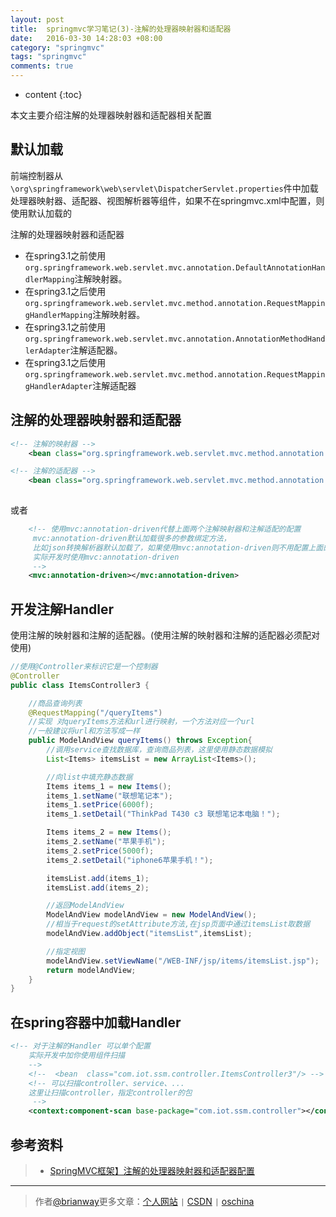 ```yaml
---
layout: post
title:  springmvc学习笔记(3)-注解的处理器映射器和适配器
date:   2016-03-30 14:28:03 +08:00
category: "springmvc"
tags: "springmvc"
comments: true
---
```


* content
{:toc}



本文主要介绍注解的处理器映射器和适配器相关配置


## 默认加载

前端控制器从`\org\springframework\web\servlet\DispatcherServlet.properties`件中加载处理器映射器、适配器、视图解析器等组件，如果不在springmvc.xml中配置，则使用默认加载的

注解的处理器映射器和适配器

- 在spring3.1之前使用`org.springframework.web.servlet.mvc.annotation.DefaultAnnotationHandlerMapping`注解映射器。
- 在spring3.1之后使用`org.springframework.web.servlet.mvc.method.annotation.RequestMappingHandlerMapping`注解映射器。
- 在spring3.1之前使用`org.springframework.web.servlet.mvc.annotation.AnnotationMethodHandlerAdapter`注解适配器。
- 在spring3.1之后使用`org.springframework.web.servlet.mvc.method.annotation.RequestMappingHandlerAdapter`注解适配器


## 注解的处理器映射器和适配器

~~~xml
<!-- 注解的映射器 -->
    <bean class="org.springframework.web.servlet.mvc.method.annotation.RequestMappingHandlerMapping"/>

<!-- 注解的适配器 -->
    <bean class="org.springframework.web.servlet.mvc.method.annotation.RequestMappingHandlerAdapter"/>
    
~~~

或者

~~~xml
    <!-- 使用mvc:annotation-driven代替上面两个注解映射器和注解适配的配置
     mvc:annotation-driven默认加载很多的参数绑定方法，
     比如json转换解析器默认加载了，如果使用mvc:annotation-driven则不用配置上面的RequestMappingHandlerMapping和RequestMappingHandlerAdapter
     实际开发时使用mvc:annotation-driven
     -->
    <mvc:annotation-driven></mvc:annotation-driven>

~~~

## 开发注解Handler

使用注解的映射器和注解的适配器。(使用注解的映射器和注解的适配器必须配对使用)

~~~java
//使用@Controller来标识它是一个控制器
@Controller
public class ItemsController3 {

    //商品查询列表
    @RequestMapping("/queryItems")
    //实现 对queryItems方法和url进行映射，一个方法对应一个url
    //一般建议将url和方法写成一样
    public ModelAndView queryItems() throws Exception{
        //调用service查找数据库，查询商品列表，这里使用静态数据模拟
        List<Items> itemsList = new ArrayList<Items>();

        //向list中填充静态数据
        Items items_1 = new Items();
        items_1.setName("联想笔记本");
        items_1.setPrice(6000f);
        items_1.setDetail("ThinkPad T430 c3 联想笔记本电脑！");

        Items items_2 = new Items();
        items_2.setName("苹果手机");
        items_2.setPrice(5000f);
        items_2.setDetail("iphone6苹果手机！");

        itemsList.add(items_1);
        itemsList.add(items_2);

        //返回ModelAndView
        ModelAndView modelAndView = new ModelAndView();
        //相当于request的setAttribute方法,在jsp页面中通过itemsList取数据
        modelAndView.addObject("itemsList",itemsList);

        //指定视图
        modelAndView.setViewName("/WEB-INF/jsp/items/itemsList.jsp");
        return modelAndView;
    }
}
~~~

## 在spring容器中加载Handler

~~~xml
<!-- 对于注解的Handler 可以单个配置
    实际开发中加你使用组件扫描
    -->
    <!--  <bean  class="com.iot.ssm.controller.ItemsController3"/> -->
    <!-- 可以扫描controller、service、...
	这里让扫描controller，指定controller的包
	 -->
    <context:component-scan base-package="com.iot.ssm.controller"></context:component-scan>
~~~



## 参考资料

>* [SpringMVC框架】注解的处理器映射器和适配器配置](http://blog.csdn.net/acmman/article/details/46980427)



----

> 作者[@brianway](http://brianway.github.io/)更多文章：[个人网站](http://brianway.github.io/) `|` [CSDN](http://blog.csdn.net/h3243212/) `|` [oschina](http://my.oschina.net/brianway)

